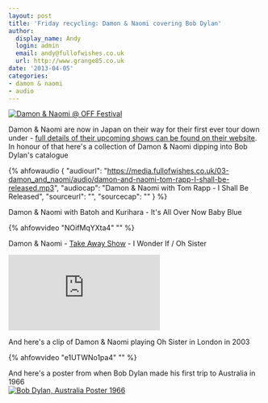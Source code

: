 ```yaml
---
layout: post
title: 'Friday recycling: Damon & Naomi covering Bob Dylan'
author:
  display_name: Andy
  login: admin
  email: andy@fullofwishes.co.uk
  url: http://www.grange85.co.uk
date: '2013-04-05'
categories:
- damon & naomi
- audio
---
```

<p><a href="http://www.flickr.com/photos/fakeplasticgirl/4888247382/" title="Damon & Naomi @ OFF Festival by bildungsr0man, on Flickr"><img class="aligncenter" src="https://farm5.staticflickr.com/4117/4888247382_882fa69afe_z.jpg" alt="Damon & Naomi @ OFF Festival"></a></p>
<p>Damon & Naomi are now in Japan on their way for their first ever tour down under - <a href="http://damonandnaomi.com/tours/">full details of their upcoming shows can be found on their website</a>. In honour of that here's a collection of Damon & Naomi dipping into Bob Dylan's catalogue</p>

 {% ahfowaudio {
  "audiourl": "https://media.fullofwishes.co.uk/03-damon_and_naomi/audio/damon-and-naomi-tom-rapp-I-shall-be-released.mp3",
  "audiocap": "Damon & Naomi with Tom Rapp - I Shall Be Released",
  "sourceurl": "",
  "sourcecap": ""
  } %}

<p>Damon & Naomi with Batoh and Kurihara - It's All Over Now Baby Blue</p>
{% ahfowvideo "NOifMqYXta4" "" %}

<p>Damon & Naomi - <a href="http://en.blogotheque.net/2007/05/21/damon-and-naomi-en/">Take Away Show</a> - I Wonder If / Oh Sister</p>
<iframe src="https://player.vimeo.com/video/11186091" frameborder="0" webkitallowfullscreen mozallowfullscreen allowfullscreen></iframe>

<p>And here's a clip of Damon & Naomi playing Oh Sister in London in 2003</p>
{% ahfowvideo "e1UTWNo1pa4" "" %}
<p>And here's a poster from when Bob Dylan made his first trip to Australia in 1966<br />
<a href="http://www.flickr.com/photos/30628061@N03/3000999404/" title="Bob Dylan, Australia Poster 1966 by misstexas1961, on Flickr"><img class="aligncenter" src="https://farm4.staticflickr.com/3192/3000999404_0671fb05d6_z.jpg?zz=1" alt="Bob Dylan, Australia Poster 1966"></a></p>
